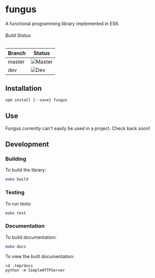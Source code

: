# fungus

A functional programming library implemented in ES6.


###### Build Status

Branch | Status
---    | ---
master | ![Master](https://travis-ci.org/ndhoule/fungus.svg?branch=master)
dev    | ![Dev](https://travis-ci.org/ndhoule/fungus.svg?branch=dev)


## Installation

```bash
npm install {--save} fungus
```

## Use

Fungus currently can't easily be used in a project. Check back soon!

<!--
```javascript
var fungus = require('fungus');
```
-->


## Development

### Building

To build the library:

```bash
make build
```

### Testing

To run tests:

```bash
make test
```

### Documentation

To build documentation:

```bash
make docs
```

To view the built documentation:

```
cd .tmp/docs
python -m SimpleHTTPServer
```




<!--
## Goals

- Puts the developer first:
  - Usable in browser and Node
  - Forward-thinking
    - Written in ES6
  - Lightweight
    - Doesn't use ES6 features if they bloat the runtime
  - Modular
    - Take only what you need
    - First-class support for environments where page weight is a concern
  - Well documented
    - Good documentation is just as important as code
  - Feels like JavaScript
    - Immediately familiar to Lodash, Underscore users
    - Pragmatic without sacrificing core FP tenets
    - Interfaces are as flexible as possible
  - Principle of least surprise as a design guideline
    - Smallest API possible
    - Alias common alternative names
    - Very well tested
  - Easy to understand
    - The project should shield you from digging into source whenever possible,
      but if you want to or need to, it should be easy to understand
    - Usable as a study guide for FP
-->
